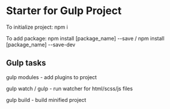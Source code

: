 # Starter for Gulp Project
To initialize project: npm i

To add package: npm install [package_name] --save / npm install [package_name] --save-dev

## Gulp tasks
gulp modules - add plugins to project

gulp watch / gulp - run watcher for html/scss/js files

gulp build - build minified project
